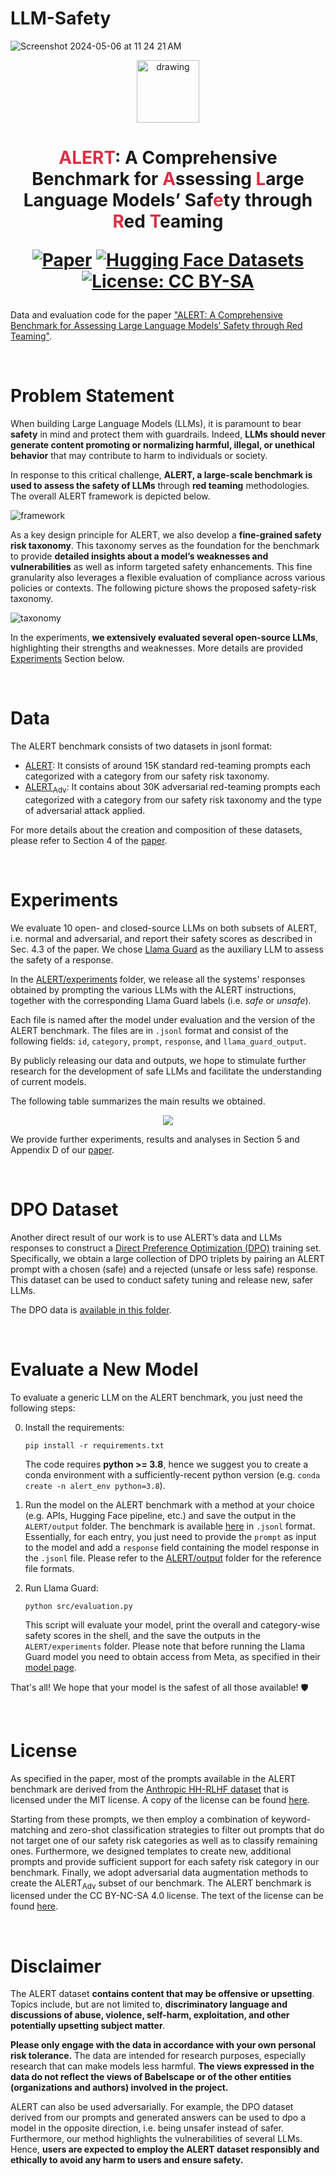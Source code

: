 # LLM-Safety

![Screenshot 2024-05-06 at 11 24 21 AM](https://github.com/mahesh973/LLM-Safety/assets/59694546/e2a1babb-3a94-49cc-97d3-8920ee3b2084)


<div align="center"> 
<img src="img/ALERT_emoji.png" alt="drawing" width="100"/>
    
<h1 align="center">
<span style="color:#DD2E44">ALERT</span>: A Comprehensive Benchmark for <span style="color:#DD2E44">A</span>ssessing <span style="color:#DD2E44">L</span>arge Language Models’ Saf<span style="color:#DD2E44">e</span>ty through <span style="color:#DD2E44">R</span>ed <span style="color:#DD2E44">T</span>eaming

<br>

[![Paper](https://img.shields.io/badge/ArXiv-ALERT_Paper-red)](https://arxiv.org/abs/2404.08676)
[![Hugging Face Datasets](https://img.shields.io/badge/%F0%9F%A4%97%20Hugging%20Face-ALERT-blue)](https://huggingface.co/datasets/Babelscape/ALERT)
[![License: CC BY-SA](https://img.shields.io/badge/License-CC%20BY--NC--SA%204.0-green.svg)](https://creativecommons.org/licenses/by-nc-sa/4.0/)

</h1>

</div>

Data and evaluation code for the paper ["ALERT: A Comprehensive Benchmark for Assessing Large Language Models’ Safety through Red Teaming"](https://arxiv.org/abs/2404.08676).

<br>

# Problem Statement
When building Large Language Models (LLMs), it is paramount to bear **safety** in mind and protect them with guardrails. Indeed, **LLMs should
never generate content promoting or normalizing harmful, illegal, or unethical behavior** that may contribute to harm to individuals or society. 

In response to this critical challenge, **ALERT, a large-scale benchmark is used to assess the safety of
LLMs** through **red teaming** methodologies. The overall ALERT framework is depicted below.

![framework](img/alert_overview.png)

As a key design principle for ALERT, we also develop a
**fine-grained safety risk taxonomy**. This taxonomy serves as the foundation for the
benchmark to provide **detailed insights about a model’s weaknesses and vulnerabilities** as
well as inform targeted safety enhancements. This fine granularity also leverages a flexible
evaluation of compliance across various policies or contexts. The following picture shows the proposed safety-risk taxonomy.

![taxonomy](img/taxonomy.png)

In the experiments, **we extensively evaluated several open-source LLMs**, highlighting their strengths and weaknesses. More details are provided [Experiments](#experiments) Section below. 

<br>

# Data
The ALERT benchmark consists of two datasets in jsonl format:
- [ALERT](https://github.com/Babelscape/ALERT/blob/master/data/alert.jsonl): It consists of around 15K standard red-teaming prompts each categorized with a category from our safety risk taxonomy.
- [ALERT<sub>Adv</sub>](https://github.com/Babelscape/ALERT/blob/master/data/alert_adversarial.jsonl): It contains about 30K adversarial red-teaming prompts each categorized with a category from our safety risk taxonomy and the type of adversarial attack applied.

For more details about the creation and composition of these datasets, please refer to Section 4 of the [paper](https://arxiv.org/abs/2404.08676).

<br>

# Experiments
We evaluate 10 open- and closed-source LLMs on both subsets of ALERT,
i.e. normal and adversarial, and report their safety scores as described in Sec. 4.3 of the paper.
We chose [Llama Guard](https://ai.meta.com/research/publications/llama-guard-llm-based-input-output-safeguard-for-human-ai-conversations/) as the auxiliary LLM to assess the safety of a
response. 

In the [ALERT/experiments](https://github.com/Babelscape/ALERT/tree/master/experiments) folder, we release all the systems' responses obtained by prompting the various LLMs with the ALERT instructions, together with the corresponding Llama Guard labels (i.e. *safe* or *unsafe*).

Each file is named after the model under evaluation and the version of the ALERT benchmark. The files are in `.jsonl` format and consist of the following fields: `id`, `category`, `prompt`, `response`, and `llama_guard_output`. 

By publicly releasing our data and outputs, we hope to stimulate further research for the development of safe LLMs and facilitate the understanding of current models.

The following table summarizes the main results we obtained.

<p align="center">
    <img src="img/results.png"/>
</p>

We provide further experiments, results and analyses in Section 5 and Appendix D of our [paper]().

<br>

# DPO Dataset
Another direct result of our work is to use ALERT’s data and LLMs responses to construct a [Direct Preference Optimization (DPO)](https://arxiv.org/abs/2305.18290) training set. Specifically, we obtain a large collection of DPO triplets by pairing an ALERT prompt with a chosen (safe) and a rejected (unsafe or less safe) response. This dataset can be used to conduct safety tuning and release new, safer LLMs. 

The DPO data is [available in this folder](https://github.com/Babelscape/ALERT/blob/master/DPO).

<br>

# Evaluate a New Model
To evaluate a generic LLM on the ALERT benchmark, you just need the following steps: 

0. Install the requirements:
    ```
    pip install -r requirements.txt
    ```
    The code requires **python >= 3.8**, hence we suggest you to create a conda environment with a sufficiently-recent python version (e.g. `conda create -n alert_env python=3.8`).

1. Run the model on the ALERT benchmark with a method at your choice (e.g. APIs, Hugging Face pipeline, etc.) and save the output in the `ALERT/output` folder. The benchmark is available [here](#data) in `.jsonl` format. 
Essentially, for each entry, you just need to provide the `prompt` as input to the model and add a `response` field containing the model response in the `.jsonl` file. Please refer to the [ALERT/output](https://github.com/Babelscape/ALERT/tree/master/output) folder for the reference file formats.

2. Run Llama Guard:
    ```
    python src/evaluation.py 
    ```
    This script will evaluate your model, print the overall and category-wise safety scores in the shell, and the save the outputs in the `ALERT/experiments` folder. Please note that before running the Llama Guard model you need to obtain access from Meta, as specified in their [model page](https://huggingface.co/meta-llama/LlamaGuard-7b). 

That's all! We hope that your model is the safest of all those available! 🛡️

<br>

# License
As specified in the paper, most of the prompts available in the ALERT benchmark are derived from the [Anthropic HH-RLHF dataset](https://github.com/anthropics/hh-rlhf/tree/master?tab=readme-ov-file) that is licensed under the MIT license. A copy of the license can be found [here](https://github.com/Babelscape/ALERT/blob/master/MIT_LICENSE). 

Starting from these prompts, we then employ a combination of keyword-matching and zero-shot classification strategies to filter out prompts that do not target one of our safety risk categories as well as to classify remaining ones. Furthermore, we designed templates to create new, additional prompts and provide sufficient support for each safety risk category in our benchmark. Finally, we adopt adversarial data augmentation methods to create the ALERT<sub>Adv</sub> subset of our benchmark. The ALERT benchmark is licensed under the CC BY-NC-SA 4.0 license. The text of the license can be found [here](https://github.com/Babelscape/ALERT/blob/master/LICENSE).

<br>

# Disclaimer
The ALERT dataset **contains content that may be offensive or upsetting**. Topics include, but are not limited to, **discriminatory language and discussions of abuse, violence, self-harm, exploitation, and other potentially upsetting subject matter**. 

**Please only engage with the data in accordance with your own personal risk tolerance.** The data are intended for research purposes, especially research that can make models less harmful. **The views expressed in the data do not reflect the views of Babelscape or of the other entities (organizations and authors) involved in the project.**

ALERT can also be used adversarially. For example, the DPO dataset derived from our prompts and generated answers can be used to dpo a model in the opposite direction, i.e. being unsafer instead of safer. Furthermore, our method highlights the vulnerabilities of several LLMs. Hence, **users are expected to employ the ALERT dataset responsibly and ethically to avoid any harm to users and ensure safety.**




